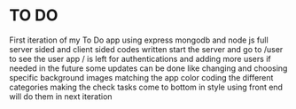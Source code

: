 # TO DO 
First iteration of my To Do app using express mongodb and node js full server sided and client sided codes written
start the server and go to /user to see the user app / is left for authentications and adding more users if needed in the future 
some updates can be done like changing and choosing specific background images matching the app 
color coding the different categories 
making the check tasks come to bottom in style using front end will do them in next iteration 
